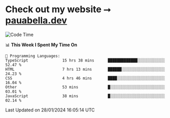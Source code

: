 # Check out my website ⭢ [pauabella.dev](https://pauabella.dev)

<!--START_SECTION:waka-->
![Code Time](http://img.shields.io/badge/Code%20Time-2%2C914%20hrs%2022%20mins-blue)

📊 **This Week I Spent My Time On** 

```text
💬 Programming Languages: 
TypeScript               15 hrs 38 mins      █████████████░░░░░░░░░░░░   52.47 % 
HTML                     7 hrs 13 mins       ██████░░░░░░░░░░░░░░░░░░░   24.23 % 
CSS                      4 hrs 46 mins       ████░░░░░░░░░░░░░░░░░░░░░   16.04 % 
Other                    53 mins             █░░░░░░░░░░░░░░░░░░░░░░░░   03.01 % 
JavaScript               38 mins             █░░░░░░░░░░░░░░░░░░░░░░░░   02.14 % 
```


 Last Updated on 28/01/2024 16:05:14 UTC
<!--END_SECTION:waka-->
